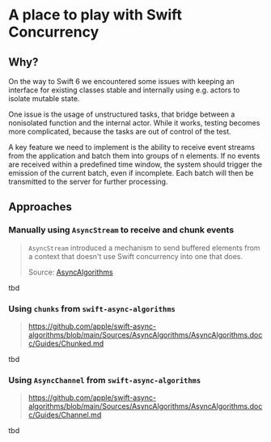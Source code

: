 # A place to play with Swift Concurrency

## Why?

On the way to Swift 6 we encountered some issues with keeping an interface for existing classes stable and internally using e.g. actors to isolate mutable state.

One issue is the usage of unstructured tasks, that bridge between a nonisolated function and the internal actor. While it works, testing becomes more complicated, because the tasks are out of control of the test.

A key feature we need to implement is the ability to receive event streams from the application and batch them into groups of n elements. If no events are received within a predefined time window, the system should trigger the emission of the current batch, even if incomplete. Each batch will then be transmitted to the server for further processing.

## Approaches

### Manually using `AsyncStream` to receive and chunk events

> `AsyncStream` introduced a mechanism to send buffered elements from a context that doesn't use Swift concurrency into one that does.
>
> Source: [AsyncAlgorithms](https://github.com/apple/swift-async-algorithms/blob/main/Sources/AsyncAlgorithms/AsyncAlgorithms.docc/Guides/Channel.md)

tbd

### Using `chunks` from `swift-async-algorithms`

> https://github.com/apple/swift-async-algorithms/blob/main/Sources/AsyncAlgorithms/AsyncAlgorithms.docc/Guides/Chunked.md

tbd

### Using `AsyncChannel` from `swift-async-algorithms`

> https://github.com/apple/swift-async-algorithms/blob/main/Sources/AsyncAlgorithms/AsyncAlgorithms.docc/Guides/Channel.md

tbd

